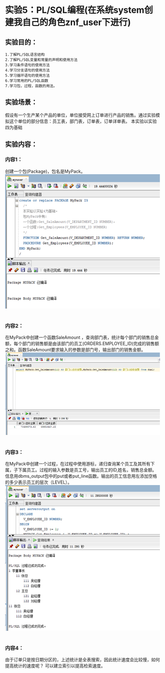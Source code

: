 # 实验5：PL/SQL编程(在系统system创建我自己的角色znf_user下进行)

## 实验目的：
    1.了解PL/SQL语言结构
    2.了解PL/SQL变量和常量的声明和使用方法
    3.学习条件语句的使用方法
    4.学习分支语句的使用方法
    5.学习循环语句的使用方法
    6.学习常用的PL/SQL函数
    7.学习包，过程，函数的用法。
##  实验场景：
  假设有一个生产某个产品的单位，单位接受网上订单进行产品的销售。通过实验模拟这个单位的部分信息：员工表，部门表，订单表，订单详单表。
  本实验以实验四为基础

## 实验内容：
### 内容1：
创建一个包(Package)，包名是MyPack。
![](./1.png)<br><br>

###  内容2：
在MyPack中创建一个函数SaleAmount ，查询部门表，统计每个部门的销售总金额，每个部门的销售额是由该部门的员工(ORDERS.EMPLOYEE_ID)完成的销售额之和。函数SaleAmount要求输入的参数是部门号，输出部门的销售金额。
![](./2.png)<br><br>

###  内容3：
在MyPack中创建一个过程，在过程中使用游标，递归查询某个员工及其所有下属，子下属员工。过程的输入参数是员工号，输出员工的ID,姓名，销售总金额。信息用dbms_output包中的put或者put_line函数。输出的员工信息用左添加空格的多少表示员工的层次（LEVEL）。
![](./3.png)<br><br>

### 内容4：
由于订单只是按日期分区的，上述统计是全表搜索，因此统计速度会比较慢，如何提高统计的速度呢？
   可以建立索引以提高检索速度。






